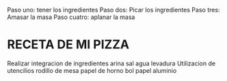 
Paso uno: tener los ingredientes
Paso dos: Picar los ingredientes
Paso tres: Amasar la masa
Paso cuatro: aplanar la masa

# RECETA DE MI PIZZA 
Realizar integracion de ingredientes
arina
sal
agua
levadura
Utilizacion de utencilios
rodillo de mesa
papel de horno
bol
papel aluminio
